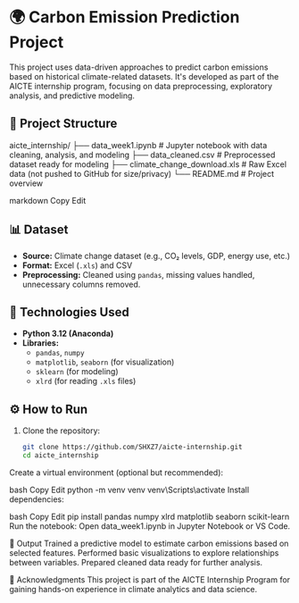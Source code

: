 # 🌍 Carbon Emission Prediction Project

This project uses data-driven approaches to predict carbon emissions based on historical climate-related datasets. It's developed as part of the AICTE internship program, focusing on data preprocessing, exploratory analysis, and predictive modeling.

## 📁 Project Structure

aicte_internship/
├── data_week1.ipynb # Jupyter notebook with data cleaning, analysis, and modeling
├── data_cleaned.csv # Preprocessed dataset ready for modeling
├── climate_change_download.xls # Raw Excel data (not pushed to GitHub for size/privacy)
└── README.md # Project overview

markdown
Copy
Edit

## 📊 Dataset

- **Source:** Climate change dataset (e.g., CO₂ levels, GDP, energy use, etc.)
- **Format:** Excel (`.xls`) and CSV
- **Preprocessing:** Cleaned using `pandas`, missing values handled, unnecessary columns removed.

## 🔧 Technologies Used

- **Python 3.12 (Anaconda)**
- **Libraries:**
  - `pandas`, `numpy`
  - `matplotlib`, `seaborn` (for visualization)
  - `sklearn` (for modeling)
  - `xlrd` (for reading `.xls` files)

## ⚙️ How to Run

1. Clone the repository:
   ```bash
   git clone https://github.com/SHXZ7/aicte-internship.git
   cd aicte_internship
Create a virtual environment (optional but recommended):

bash
Copy
Edit
python -m venv venv
venv\Scripts\activate
Install dependencies:

bash
Copy
Edit
pip install pandas numpy xlrd matplotlib seaborn scikit-learn
Run the notebook:
Open data_week1.ipynb in Jupyter Notebook or VS Code.

🚀 Output
Trained a predictive model to estimate carbon emissions based on selected features.
Performed basic visualizations to explore relationships between variables.
Prepared cleaned data ready for further analysis.

🙌 Acknowledgments
This project is part of the AICTE Internship Program for gaining hands-on experience in climate analytics and data science.
